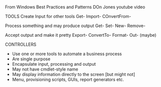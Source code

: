 From Windows Best Practices and Patterns DOn Jones youtube video

TOOLS
   Create Input for other tools
      Get-
      Import-
      COnvertFrom-
      
   Process something and may produce output
      Get-
      Set-
      New-
      Remove-
      
   Accept output and make it pretty
      Export-
      ConvertTo-
      Format-
      Out- (maybe)
      
CONTROLLERS
 - Use one or more tools to automate a business process
 - Are single purpose
 - Encapsulate input, processing and output
 - May not have cmdlet-style name
 - May display information directly to the screen [but might not]
 - Menu, provisioning scripts, GUIs, report generators etc.
